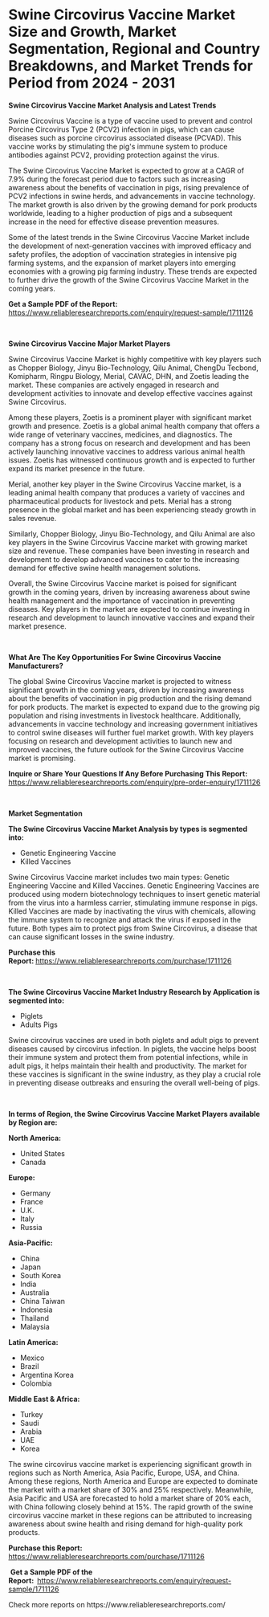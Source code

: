 <p><h1>Swine Circovirus Vaccine Market Size and Growth, Market Segmentation, Regional and Country Breakdowns, and Market Trends for Period from 2024 -  2031</h1></p><p><strong>Swine Circovirus Vaccine Market Analysis and Latest Trends</strong></p>
<p><p>Swine Circovirus Vaccine is a type of vaccine used to prevent and control Porcine Circovirus Type 2 (PCV2) infection in pigs, which can cause diseases such as porcine circovirus associated disease (PCVAD). This vaccine works by stimulating the pig's immune system to produce antibodies against PCV2, providing protection against the virus.</p><p>The Swine Circovirus Vaccine Market is expected to grow at a CAGR of 7.9% during the forecast period due to factors such as increasing awareness about the benefits of vaccination in pigs, rising prevalence of PCV2 infections in swine herds, and advancements in vaccine technology. The market growth is also driven by the growing demand for pork products worldwide, leading to a higher production of pigs and a subsequent increase in the need for effective disease prevention measures.</p><p>Some of the latest trends in the Swine Circovirus Vaccine Market include the development of next-generation vaccines with improved efficacy and safety profiles, the adoption of vaccination strategies in intensive pig farming systems, and the expansion of market players into emerging economies with a growing pig farming industry. These trends are expected to further drive the growth of the Swine Circovirus Vaccine Market in the coming years.</p></p>
<p><strong>Get a Sample PDF of the Report:&nbsp;</strong> <a href="https://www.reliableresearchreports.com/enquiry/request-sample/1711126">https://www.reliableresearchreports.com/enquiry/request-sample/1711126</a></p>
<p>&nbsp;</p>
<p><strong>Swine Circovirus Vaccine Major Market Players</strong></p>
<p><p>Swine Circovirus Vaccine Market is highly competitive with key players such as Chopper Biology, Jinyu Bio-Technology, Qilu Animal, ChengDu Tecbond, Komipharm, Ringpu Biology, Merial, CAVAC, DHN, and Zoetis leading the market. These companies are actively engaged in research and development activities to innovate and develop effective vaccines against Swine Circovirus.</p><p>Among these players, Zoetis is a prominent player with significant market growth and presence. Zoetis is a global animal health company that offers a wide range of veterinary vaccines, medicines, and diagnostics. The company has a strong focus on research and development and has been actively launching innovative vaccines to address various animal health issues. Zoetis has witnessed continuous growth and is expected to further expand its market presence in the future.</p><p>Merial, another key player in the Swine Circovirus Vaccine market, is a leading animal health company that produces a variety of vaccines and pharmaceutical products for livestock and pets. Merial has a strong presence in the global market and has been experiencing steady growth in sales revenue.</p><p>Similarly, Chopper Biology, Jinyu Bio-Technology, and Qilu Animal are also key players in the Swine Circovirus Vaccine market with growing market size and revenue. These companies have been investing in research and development to develop advanced vaccines to cater to the increasing demand for effective swine health management solutions.</p><p>Overall, the Swine Circovirus Vaccine market is poised for significant growth in the coming years, driven by increasing awareness about swine health management and the importance of vaccination in preventing diseases. Key players in the market are expected to continue investing in research and development to launch innovative vaccines and expand their market presence.</p></p>
<p>&nbsp;</p>
<p><strong>What Are The Key Opportunities For Swine Circovirus Vaccine Manufacturers?</strong></p>
<p><p>The global Swine Circovirus Vaccine market is projected to witness significant growth in the coming years, driven by increasing awareness about the benefits of vaccination in pig production and the rising demand for pork products. The market is expected to expand due to the growing pig population and rising investments in livestock healthcare. Additionally, advancements in vaccine technology and increasing government initiatives to control swine diseases will further fuel market growth. With key players focusing on research and development activities to launch new and improved vaccines, the future outlook for the Swine Circovirus Vaccine market is promising.</p></p>
<p><strong>Inquire or Share Your Questions If Any Before Purchasing This Report:</strong> <a href="https://www.reliableresearchreports.com/enquiry/pre-order-enquiry/1711126">https://www.reliableresearchreports.com/enquiry/pre-order-enquiry/1711126</a></p>
<p>&nbsp;</p>
<p><strong>Market Segmentation</strong></p>
<p><strong>The Swine Circovirus Vaccine Market Analysis by types is segmented into:</strong></p>
<p><ul><li>Genetic Engineering Vaccine</li><li>Killed Vaccines</li></ul></p>
<p><p>Swine Circovirus Vaccine market includes two main types: Genetic Engineering Vaccine and Killed Vaccines. Genetic Engineering Vaccines are produced using modern biotechnology techniques to insert genetic material from the virus into a harmless carrier, stimulating immune response in pigs. Killed Vaccines are made by inactivating the virus with chemicals, allowing the immune system to recognize and attack the virus if exposed in the future. Both types aim to protect pigs from Swine Circovirus, a disease that can cause significant losses in the swine industry.</p></p>
<p><strong>Purchase this Report:&nbsp;</strong><a href="https://www.reliableresearchreports.com/purchase/1711126">https://www.reliableresearchreports.com/purchase/1711126</a></p>
<p>&nbsp;</p>
<p><strong>The Swine Circovirus Vaccine Market Industry Research by Application is segmented into:</strong></p>
<p><ul><li>Piglets</li><li>Adults Pigs</li></ul></p>
<p><p>Swine circovirus vaccines are used in both piglets and adult pigs to prevent diseases caused by circovirus infection. In piglets, the vaccine helps boost their immune system and protect them from potential infections, while in adult pigs, it helps maintain their health and productivity. The market for these vaccines is significant in the swine industry, as they play a crucial role in preventing disease outbreaks and ensuring the overall well-being of pigs.</p></p>
<p>&nbsp;</p>
<p><strong>In terms of Region, the Swine Circovirus Vaccine Market Players available by Region are:</strong></p>
<p>
    <p> <strong> North America: </strong>
        <ul>
            <li>United States</li>
            <li>Canada</li>
        </ul>
        </p> 
    <p> <strong> Europe: </strong>
        <ul>
            <li>Germany</li>
            <li>France</li>
            <li>U.K.</li>
            <li>Italy</li>
            <li>Russia</li>
        </ul>
        </p> 
    <p> <strong> Asia-Pacific: </strong>
        <ul>
            <li>China</li>
            <li>Japan</li>
            <li>South Korea</li>
            <li>India</li>
            <li>Australia</li>
            <li>China Taiwan</li>
            <li>Indonesia</li>
            <li>Thailand</li>
            <li>Malaysia</li>
        </ul>
        </p> 
    <p> <strong> Latin America: </strong>
        <ul>
            <li>Mexico</li>
            <li>Brazil</li>
            <li>Argentina Korea</li>
            <li>Colombia</li>
        </ul>
        </p> 
    <p> <strong> Middle East & Africa: </strong>
        <ul>
            <li>Turkey</li>
            <li>Saudi</li>
            <li>Arabia</li>
            <li>UAE</li>
            <li>Korea</li>
        </ul>
    </p>
    </p>
<p><p>The swine circovirus vaccine market is experiencing significant growth in regions such as North America, Asia Pacific, Europe, USA, and China. Among these regions, North America and Europe are expected to dominate the market with a market share of 30% and 25% respectively. Meanwhile, Asia Pacific and USA are forecasted to hold a market share of 20% each, with China following closely behind at 15%. The rapid growth of the swine circovirus vaccine market in these regions can be attributed to increasing awareness about swine health and rising demand for high-quality pork products.</p></p>
<p><strong>Purchase this Report: </strong><a href="https://www.reliableresearchreports.com/purchase/1711126">https://www.reliableresearchreports.com/purchase/1711126</a></p>
<p>&nbsp;<strong>Get a Sample PDF of the Report:&nbsp;&nbsp;</strong><a href="https://www.reliableresearchreports.com/enquiry/request-sample/1711126">https://www.reliableresearchreports.com/enquiry/request-sample/1711126</a></p>
<p><strong></strong></p>
<p>Check more reports on https://www.reliableresearchreports.com/</p>